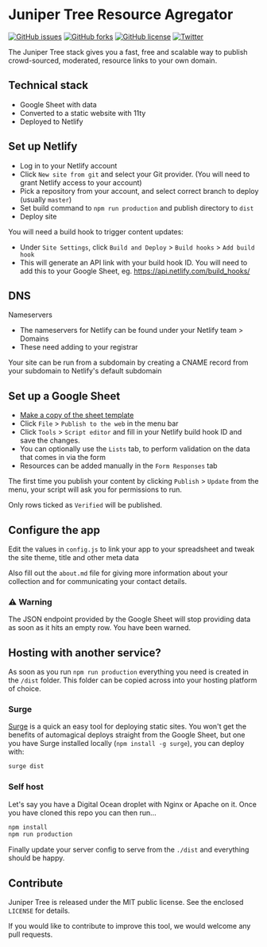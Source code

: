 # Juniper Tree Resource Agregator

[![GitHub issues](https://img.shields.io/github/issues/OneSheep/junipertree)](https://github.com/OneSheep/junipertree/issues) [![GitHub forks](https://img.shields.io/github/forks/OneSheep/junipertree)](https://github.com/OneSheep/junipertree/network) [![GitHub license](https://img.shields.io/github/license/OneSheep/junipertree)](https://github.com/OneSheep/junipertree/blob/master/LICENSE) [![Twitter](https://img.shields.io/twitter/url?url=https%3A%2F%2Fgithub.com%2FOneSheep%2Fjunipertree)](https://twitter.com/intent/tweet?text=Wow:&url=https%3A%2F%2Fgithub.com%2FOneSheep%2Fjunipertree)

The Juniper Tree stack gives you a fast, free and scalable way to publish crowd-sourced, moderated, resource links to your own domain.

## Technical stack

- Google Sheet with data
- Converted to a static website with 11ty
- Deployed to Netlify

## Set up Netlify

- Log in to your Netlify account
- Click `New site from git` and select your Git provider. (You will need to grant Netlify access to your account)
- Pick a repository from your account, and select correct branch to deploy (usually `master`)
- Set build command to `npm run production` and publish directory to `dist`
- Deploy site

You will need a build hook to trigger content updates:

- Under `Site Settings`, click `Build and Deploy` > `Build hooks` > `Add build hook`
- This will generate an API link with your build hook ID. You will need to add this to your Google Sheet, eg. https://api.netlify.com/build_hooks/<Your build hook ID>

## DNS

Nameservers

- The nameservers for Netlify can be found under your Netlify team > Domains
- These need adding to your registrar

Your site can be run from a subdomain by creating a CNAME record from your subdomain to Netlify's default subdomain

## Set up a Google Sheet

- [Make a copy of the sheet template](bit.ly/juniper-template)
- Click `File` > `Publish to the web` in the menu bar
- Click `Tools` > `Script editor` and fill in your Netlify build hook ID and save the changes.
- You can optionally use the `Lists` tab, to perform validation on the data that comes in via the form
- Resources can be added manually in the `Form Responses` tab

The first time you publish your content by clicking `Publish` > `Update` from the menu, your script will ask you for permissions to run.

Only rows ticked as `Verified` will be published.

## Configure the app

Edit the values in `config.js` to link your app to your spreadsheet and tweak the site theme, title and other meta data

Also fill out the `about.md` file for giving more information about your collection and for communicating your contact details.

### ⚠️ Warning

The JSON endpoint provided by the Google Sheet will stop providing data as soon as it hits an empty row. You have been warned.

## Hosting with another service?

As soon as you run `npm run production` everything you need is created in the `/dist` folder. This folder can be copied across into your hosting platform of choice.

### Surge

[Surge](https://surge.sh/) is a quick an easy tool for deploying static sites. You won't get the benefits of automagical deploys straight from the Google Sheet, but one you have Surge installed locally (`npm install -g surge`), you can deploy with:

```bash
surge dist
```

### Self host

Let's say you have a Digital Ocean droplet with Nginx or Apache on it. Once you have cloned this repo you can then run…

```bash
npm install
npm run production
```

Finally update your server config to serve from the `./dist` and everything should be happy.

## Contribute

Juniper Tree is released under the MIT public license. See the enclosed `LICENSE` for details.

If you would like to contribute to improve this tool, we would welcome any pull requests.
